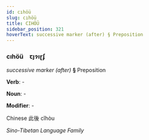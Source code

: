 ```yaml
---
id: cıhöü
slug: cıhöü
title: CIHÖÜ
sidebar_position: 321
hoverText: successive marker (after) § Preposition
---
```


### cıhöü&emsp;<span kind="abugida">ꞇȷɂıɽʄ</span>

*successive marker (after)* **§** Preposition

**Verb**: -

**Noun**: -

**Modifier**: -

Chinese 此後 cǐhòu 

*Sino-Tibetan Language Family*